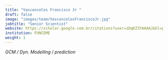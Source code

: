 ```yaml
---
title: "Vasconcelos Francisco Jr "
draft: false
image: "images/team/VasconcelosFranciscoJr.jpg"
jobtitle: "Senior Scientist"
website: https://scholar.google.com.br/citations?user=1DqKZ3YAAAAJ&hl=pt-BR
institution: FUNCEME
weight: 1
---
```

_GCM / Dyn. Modelling / prediction_